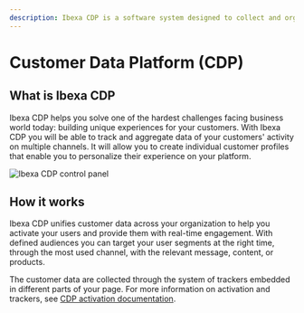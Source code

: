 ```yaml
---
description: Ibexa CDP is a software system designed to collect and organize customer data from multiple sources to build comprehensive customer profiles.
---
```

# Customer Data Platform (CDP)

## What is Ibexa CDP

Ibexa CDP helps you solve one of the hardest challenges facing business world today:
building unique experiences for your customers.
With Ibexa CDP you will be able to track and aggregate data of your customers' activity on multiple channels.
It will allow you to create individual customer profiles that enable you to personalize their experience on your platform.

![Ibexa CDP control panel](img/cdp_control_panel.png)

## How it works

Ibexa CDP unifies customer data across your organization
to help you activate your users and provide them with real-time engagement.
With defined audiences you can target your user segments at the right time,
through the most used channel, with the relevant message, content, or products.

The customer data are collected through the system of trackers embedded in different parts of your page.
For more information on activation and trackers, see [CDP activation documentation](cdp_activation.md).
